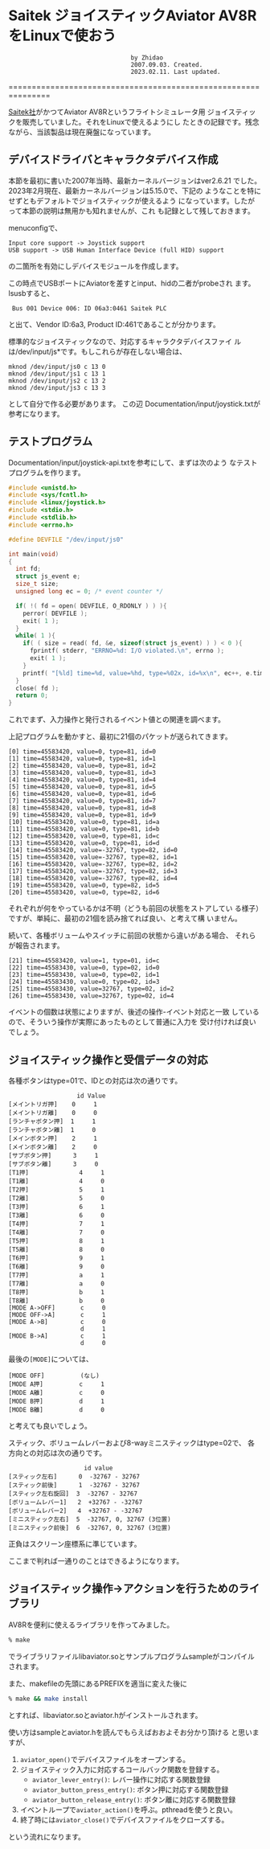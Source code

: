 ﻿# Saitek ジョイスティックAviator AV8RをLinuxで使おう

                                      by Zhidao
                                      2007.09.03. Created.
                                      2023.02.11. Last updated.
===============================================================

[Saitek社](https://www.saitek.com/)がかつてAviator AV8Rというフライトシミュレータ用
ジョイスティックを販売していました。それをLinuxで使えるようにし
たときの記録です。残念ながら、当該製品は現在廃盤になっています。

## デバイスドライバとキャラクタデバイス作成

本節を最初に書いた2007年当時、最新カーネルバージョンはver2.6.21
でした。2023年2月現在、最新カーネルバージョンは5.15.0で、下記の
ようなことを特にせずともデフォルトでジョイスティックが使えるよう
になっています。したがって本節の説明は無用かも知れませんが、これ
も記録として残しておきます。

menuconfigで、
```
Input core support -> Joystick support
USB support -> USB Human Interface Device (full HID) support
```
の二箇所を有効にしデバイスモジュールを作成します。

この時点でUSBポートにAviatorを差すとinput、hidの二者がprobeされ
ます。lsusbすると、
```
 Bus 001 Device 006: ID 06a3:0461 Saitek PLC 
```
と出て、Vendor ID:6a3, Product ID:461であることが分かります。

標準的なジョイスティックなので、対応するキャラクタデバイスファイ
ルは/dev/input/js\*です。もしこれらが存在しない場合は、
```
mknod /dev/input/js0 c 13 0
mknod /dev/input/js1 c 13 1
mknod /dev/input/js2 c 13 2
mknod /dev/input/js3 c 13 3
```
として自分で作る必要があります。
この辺 Documentation/input/joystick.txtが参考になります。

## テストプログラム

Documentation/input/joystick-api.txtを参考にして、まずは次のよう
なテストプログラムを作ります。
```C
#include <unistd.h>
#include <sys/fcntl.h>
#include <linux/joystick.h>
#include <stdio.h>
#include <stdlib.h>
#include <errno.h>

#define DEVFILE "/dev/input/js0"

int main(void)
{
  int fd;
  struct js_event e;
  size_t size;
  unsigned long ec = 0; /* event counter */

  if( !( fd = open( DEVFILE, O_RDONLY ) ) ){
    perror( DEVFILE );
    exit( 1 );
  }
  while( 1 ){
    if( ( size = read( fd, &e, sizeof(struct js_event) ) ) < 0 ){
      fprintf( stderr, "ERRNO=%d: I/O violated.\n", errno );
      exit( 1 );
    }
    printf( "[%ld] time=%d, value=%hd, type=%02x, id=%x\n", ec++, e.time, e.value, e.type, e.number );
  }
  close( fd );
  return 0;
}
```
これでまず、入力操作と発行されるイベント値との関連を調べます。

上記プログラムを動かすと、最初に21個のパケットが送られてきます。
```
[0] time=45583420, value=0, type=81, id=0
[1] time=45583420, value=0, type=81, id=1
[2] time=45583420, value=0, type=81, id=2
[3] time=45583420, value=0, type=81, id=3
[4] time=45583420, value=0, type=81, id=4
[5] time=45583420, value=0, type=81, id=5
[6] time=45583420, value=0, type=81, id=6
[7] time=45583420, value=0, type=81, id=7
[8] time=45583420, value=0, type=81, id=8
[9] time=45583420, value=0, type=81, id=9
[10] time=45583420, value=0, type=81, id=a
[11] time=45583420, value=0, type=81, id=b
[12] time=45583420, value=0, type=81, id=c
[13] time=45583420, value=0, type=81, id=d
[14] time=45583420, value=-32767, type=82, id=0
[15] time=45583420, value=-32767, type=82, id=1
[16] time=45583420, value=-32767, type=82, id=2
[17] time=45583420, value=-32767, type=82, id=3
[18] time=45583420, value=-32767, type=82, id=4
[19] time=45583420, value=0, type=82, id=5
[20] time=45583420, value=0, type=82, id=6
```

それぞれが何をやっているかは不明（どうも前回の状態をストアしてい
る様子）ですが、単純に、最初の21個を読み捨てれば良い、と考えて構
いません。

続いて、各種ボリュームやスイッチに前回の状態から違いがある場合、
それらが報告されます。
```
[21] time=45583420, value=1, type=01, id=c
[22] time=45583430, value=0, type=02, id=0
[23] time=45583430, value=0, type=02, id=1
[24] time=45583430, value=0, type=02, id=3
[25] time=45583430, value=32767, type=02, id=2
[26] time=45583430, value=32767, type=02, id=4
```
イベントの個数は状態によりますが、後述の操作-イベント対応と一致
しているので、そういう操作が実際にあったものとして普通に入力を
受け付ければ良いでしょう。

## ジョイスティック操作と受信データの対応

各種ボタンはtype=01で、IDとの対応は次の通りです。
```
                   id Value
[メイントリガ押]    0     1
[メイントリガ離]    0     0
[ランチャボタン押]  1     1
[ランチャボタン離]  1     0
[メインボタン押]    2     1
[メインボタン離]    2     0
[サブボタン押]      3     1
[サブボタン離]      3     0 
[T1押]              4     1
[T1離]              4     0
[T2押]              5     1
[T2離]              5     0
[T3押]              6     1
[T3離]              6     0
[T4押]              7     1
[T4離]              7     0
[T5押]              8     1
[T5離]              8     0
[T6押]              9     1
[T6離]              9     0
[T7押]              a     1
[T7離]              a     0
[T8押]              b     1
[T8離]              b     0
[MODE A->OFF]       c     0
[MODE OFF->A]       c     1
[MODE A->B]         c     0
                    d     1
[MODE B->A]         c     1
                    d     0
```
最後の`[MODE]`については、
```
[MODE OFF]          (なし)
[MODE A押]          c     1
[MODE A離]          c     0
[MODE B押]          d     1
[MODE B離]          d     0
```
と考えても良いでしょう。

スティック、ボリュームレバーおよび8-wayミニスティックはtype=02で、
各方向との対応は次の通りです。
```
                     id value
[スティック左右]      0  -32767 - 32767
[スティック前後]      1  -32767 - 32767
[スティック左右旋回]  3  -32767 - 32767
[ボリュームレバー1]   2  +32767 - -32767
[ボリュームレバー2]   4  +32767 - -32767
[ミニスティック左右]  5  -32767, 0, 32767 (3位置)
[ミニスティック前後]  6  -32767, 0, 32767 (3位置)
```
正負はスクリーン座標系に準じています。

ここまで判れば一通りのことはできるようになります。

## ジョイスティック操作→アクションを行うためのライブラリ

AV8Rを便利に使えるライブラリを作ってみました。
```sh
% make
```
でライブラリファイルlibaviator.soとサンプルプログラムsampleがコンパイルされます。

また、makefileの先頭にあるPREFIXを適当に変えた後に
```sh
% make && make install
```
とすれば、libaviator.soとaviator.hがインストールされます。

使い方はsampleとaviator.hを読んでもらえばおおよそお分かり頂ける
と思いますが、

 1. `aviator_open()`でデバイスファイルをオープンする。
 1. ジョイスティック入力に対応するコールバック関数を登録する。
    - `aviator_lever_entry()`:          レバー操作に対応する関数登録
    - `aviator_button_press_entry()`:   ボタン押に対応する関数登録
    - `aviator_button_release_entry()`: ボタン離に対応する関数登録
 1. イベントループで`aviator_action()`を呼ぶ。pthreadを使うと良い。
 1. 終了時には`aviator_close()`でデバイスファイルをクローズする。

という流れになります。
